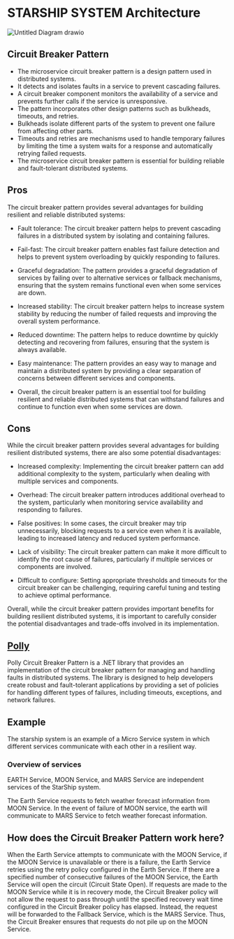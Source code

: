 # STARSHIP SYSTEM Architecture

![Untitled Diagram drawio](https://user-images.githubusercontent.com/61657297/229997042-015dfade-9f55-4fb2-9650-abde378d1450.png)

## Circuit Breaker Pattern

* The microservice circuit breaker pattern is a design pattern used in distributed systems.
* It detects and isolates faults in a service to prevent cascading failures.
* A circuit breaker component monitors the availability of a service and prevents further calls if the service is unresponsive.
* The pattern incorporates other design patterns such as bulkheads, timeouts, and retries.
* Bulkheads isolate different parts of the system to prevent one failure from affecting other parts.
* Timeouts and retries are mechanisms used to handle temporary failures by limiting the time a system waits for a response and automatically retrying failed requests.
* The microservice circuit breaker pattern is essential for building reliable and fault-tolerant distributed systems.

## Pros
The circuit breaker pattern provides several advantages for building resilient and reliable distributed systems:

* Fault tolerance: The circuit breaker pattern helps to prevent cascading failures in a distributed system by isolating and containing failures.

* Fail-fast: The circuit breaker pattern enables fast failure detection and helps to prevent system overloading by quickly responding to failures.

* Graceful degradation: The pattern provides a graceful degradation of services by failing over to alternative services or fallback mechanisms, ensuring that the system remains functional even when some services are down.

* Increased stability: The circuit breaker pattern helps to increase system stability by reducing the number of failed requests and improving the overall system performance.

* Reduced downtime: The pattern helps to reduce downtime by quickly detecting and recovering from failures, ensuring that the system is always available.

* Easy maintenance: The pattern provides an easy way to manage and maintain a distributed system by providing a clear separation of concerns between different services and components.

* Overall, the circuit breaker pattern is an essential tool for building resilient and reliable distributed systems that can withstand failures and continue to function even when some services are down.

## Cons

While the circuit breaker pattern provides several advantages for building resilient distributed systems, there are also some potential disadvantages:

* Increased complexity: Implementing the circuit breaker pattern can add additional complexity to the system, particularly when dealing with multiple services and components.

* Overhead: The circuit breaker pattern introduces additional overhead to the system, particularly when monitoring service availability and responding to failures.

* False positives: In some cases, the circuit breaker may trip unnecessarily, blocking requests to a service even when it is available, leading to increased latency and reduced system performance.

* Lack of visibility: The circuit breaker pattern can make it more difficult to identify the root cause of failures, particularly if multiple services or components are involved.

* Difficult to configure: Setting appropriate thresholds and timeouts for the circuit breaker can be challenging, requiring careful tuning and testing to achieve optimal performance.

Overall, while the circuit breaker pattern provides important benefits for building resilient distributed systems, it is important to carefully consider the potential disadvantages and trade-offs involved in its implementation.

## [Polly](https://github.com/App-vNext/Polly)
Polly Circuit Breaker Pattern is a .NET library that provides an implementation of the circuit breaker pattern for managing and handling faults in distributed systems. The library is designed to help developers create robust and fault-tolerant applications by providing a set of policies for handling different types of failures, including timeouts, exceptions, and network failures.

## Example

The starship system is an example of a Micro Service system in which different services communicate with each other in a resilient way.

### Overview of services

EARTH Service, MOON Service, and MARS Service are independent services of the StarShip system.

The Earth Service requests to fetch weather forecast information from MOON Service.
In the event of failure of MOON service, the earth will communicate to MARS Service to fetch weather forecast information.

## How does the Circuit Breaker Pattern work here?

When the Earth Service attempts to communicate with the MOON Service, if the MOON Service is unavailable or there is a failure, the Earth Service retries using the retry policy configured in the Earth Service. If there are a specified number of consecutive failures of the MOON Service, the Earth Service will open the circuit (Circuit State Open).
If requests are made to the MOON Service while it is in recovery mode, the Circuit Breaker policy will not allow the request to pass through until the specified recovery wait time configured in the Circuit Breaker policy has elapsed. Instead, the request will be forwarded to the Fallback Service, which is the MARS Service. Thus, the Circuit Breaker ensures that requests do not pile up on the MOON Service.
